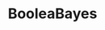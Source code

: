 ---
layout: page
subheadline:  "Computational Contributions to Science"
title:  "BooleaBayes"
teaser: "Code written to analyze transcription factor networks for Small Cell Lung Cancer phenotypes."
categories:
    - projects
tags:
    - projects
    - code
    - networks
header:
    image_fullwidth: "header_11.jpg"
permalink: "/projects/booleabayes/"
---